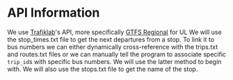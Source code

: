# API Information

We use [Trafiklab](https://www.trafiklab.se/)'s API, more specifically [GTFS Regional](https://www.trafiklab.se/api/trafiklab-apis/gtfs-regional/) for UL
We will use the stop_times.txt file to get the next departures from a stop. To link it to bus numbers we can either dynamically cross-reference with the trips.txt and routes.txt files or we can manually tell the program to associate specific `trip_id`s with specific bus numbers. We will use the latter method to begin with. We will also use the stops.txt file to get the name of the stop.